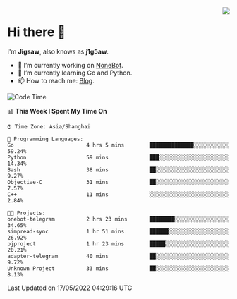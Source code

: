 <a href="#">
  <img align="right" src="https://github-readme-stats.vercel.app/api?username=j1g5awi&count_private=true&show_icons=true&title_color=80070B&text_color=B3B3B3&bg_color=212121&icon_color=80070B" />
</a>

# Hi there 👋

I'm **Jigsaw**, also knows as **j1g5aw**.

- 🔭 I’m currently working on [NoneBot](https://github.com/nonebot).
- 🌱 I’m currently learning Go and Python.
- 📫 How to reach me: [Blog](https://blog.maddestroyer.xyz/).

<!--START_SECTION:waka-->
![Code Time](http://img.shields.io/badge/Code%20Time-0%20secs-blue)

📊 **This Week I Spent My Time On** 

```text
⌚︎ Time Zone: Asia/Shanghai

💬 Programming Languages: 
Go                       4 hrs 5 mins        ██████████████░░░░░░░░░░░   59.24% 
Python                   59 mins             ███░░░░░░░░░░░░░░░░░░░░░░   14.34% 
Bash                     38 mins             ██░░░░░░░░░░░░░░░░░░░░░░░   9.27% 
Objective-C              31 mins             ██░░░░░░░░░░░░░░░░░░░░░░░   7.57% 
C++                      11 mins             ░░░░░░░░░░░░░░░░░░░░░░░░░   2.84%

🐱‍💻 Projects: 
onebot-telegram          2 hrs 23 mins       ████████░░░░░░░░░░░░░░░░░   34.65% 
simpread-sync            1 hr 51 mins        ██████░░░░░░░░░░░░░░░░░░░   26.92% 
pjproject                1 hr 23 mins        █████░░░░░░░░░░░░░░░░░░░░   20.21% 
adapter-telegram         40 mins             ██░░░░░░░░░░░░░░░░░░░░░░░   9.72% 
Unknown Project          33 mins             ██░░░░░░░░░░░░░░░░░░░░░░░   8.13%

```


 Last Updated on 17/05/2022 04:29:16 UTC
<!--END_SECTION:waka-->
